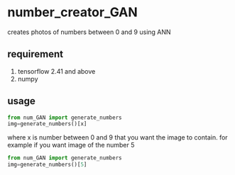 # number_creator_GAN
creates photos of numbers between 0 and 9 using ANN

## requirement
1. tensorflow 2.41 and above
2. numpy 


## usage
```python
from num_GAN import generate_numbers
img=generate_numbers()[x]
```
where x is number between 0 and 9 that you want the image to contain. 
for example if you want image of the number 5 
```python
from num_GAN import generate_numbers
img=generate_numbers()[5]
```